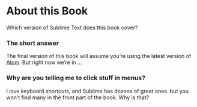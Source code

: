 # About this Book

Which version of Sublime Text does this book cover?

### The short answer

The final version of this book will assume you’re using the latest version of [Atom](https://atom.io/). But right now we’re in …

### Why are you telling me to click stuff in menus?

I love keyboard shortcuts, and Sublime has dozens of great ones. but you won’t find many in the front part of the book. Why is that?
